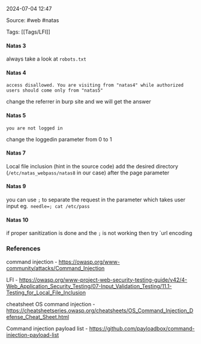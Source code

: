 
2024-07-04 12:47

Source: #web  #natas

Tags: [[Tags/LFI]]

#### Natas 3

always take a look at `robots.txt` 
#### Natas 4 
```
access disallowed. You are visiting from "natas4" while authorized users should come only from "natas5"
```

change the referrer in burp site and we will get the answer 
#### Natas 5

```
you are not logged in
```

change the loggedin parameter from 0 to 1
#### Natas 7

Local file inclusion (hint in the source code)
add the desired directory (`/etc/natas_webpass/natas8` in our case) after the page parameter
#### Natas 9 

you can use `;` to separate the request 
in the parameter which takes user input eg.` needle=; cat /etc/pass`
#### Natas 10 

if proper sanitization is done and the `;` is not working then try `url encoding 


### References
command injection - https://owasp.org/www-community/attacks/Command_Injection

LFI - https://owasp.org/www-project-web-security-testing-guide/v42/4-Web_Application_Security_Testing/07-Input_Validation_Testing/11.1-Testing_for_Local_File_Inclusion

cheatsheet OS command injection - https://cheatsheetseries.owasp.org/cheatsheets/OS_Command_Injection_Defense_Cheat_Sheet.html

Command injection payload list - https://github.com/payloadbox/command-injection-payload-list

